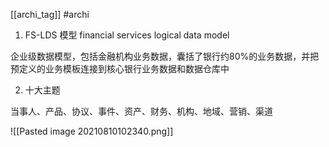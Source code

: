 [[archi_tag]] #archi 

1. FS-LDS 模型  financial services logical data model  

企业级数据模型，包括金融机构业务数据，囊括了银行约80%的业务数据，并把预定义的业务模板连接到核心银行业务数据和数据仓库中

2. 十大主题

当事人、产品、协议、事件、资产、财务、机构、地域、营销、渠道

![[Pasted image 20210810102340.png]]
